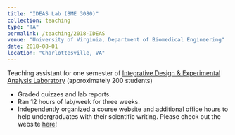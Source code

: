 ```yaml
---
title: "IDEAS Lab (BME 3080)"
collection: teaching
type: "TA"
permalink: /teaching/2018-IDEAS
venue: "University of Virginia, Department of Biomedical Engineering"
date: 2018-08-01
location: "Charlottesville, VA"
---
```


Teaching assistant for one semester of [Integrative Design & Experimental Analysis Laboratory](https://rabi.phys.virginia.edu/mySIS/CS2/sectiontip.php?Semester=1188&ClassNumber=15983) (approximately 200 students) 

- Graded quizzes and lab reports.
- Ran 12 hours of lab/week for three weeks.
- Independently organized a course website and additional office hours to help undergraduates with their scientific writing. Please check out the website [here](https://ideaslab2018.wordpress.com/)!